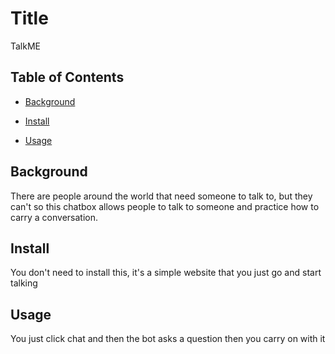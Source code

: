 # Title

TalkME

## Table of Contents

- [Background](#Background)

- [Install](#install)

- [Usage](#usage)

## Background

There are people around the world that need someone to talk to,
but they can't so this chatbox allows people to talk to someone and practice how to carry a conversation.

## Install

You don't need to install this, it's a simple website that you just go and start talking 

## Usage

You just click chat and then the bot asks a question then you carry on with it

